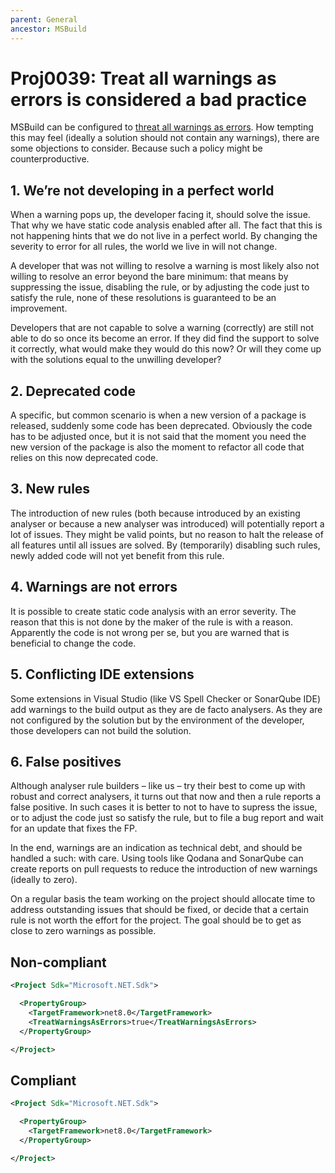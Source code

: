 ```yaml
---
parent: General
ancestor: MSBuild
---
```


# Proj0039: Treat all warnings as errors is considered a bad practice

MSBuild can be configured to [threat all warnings as errors]( https://learn.microsoft.com/dotnet/csharp/language-reference/compiler-options/errors-warnings#treatwarningsaserrors).
How tempting this may feel (ideally a solution should not contain any warnings), there are some objections to consider. Because such a policy might be counterproductive.

## 1. We’re not developing in a perfect world
When a warning pops up, the developer facing it, should solve the issue. That why we have static code analysis enabled after all. The fact that this is not happening hints that we do not live in a perfect world. By changing the severity to error for all rules, the world we live in will not change.

A developer that was not willing to resolve a warning is most likely also not willing to resolve an error beyond the bare minimum: that means by suppressing the issue, disabling the rule, or by adjusting the code just to satisfy the rule, none of these resolutions is guaranteed to be an improvement.

Developers that are not capable to solve a warning (correctly) are still not able to do so once its become an error. If they did find the support to solve it correctly, what would make they would do this now? Or will they come up with the solutions equal to the unwilling developer?

## 2. Deprecated code
A specific, but common scenario is when a new version of a package is released, suddenly some code has been deprecated. Obviously the code has to be adjusted once, but it is not said that the moment you need the new version of the package is also the moment to refactor all code that relies on this now deprecated code.

## 3. New rules
The introduction of new rules (both because introduced by an existing analyser or because a new analyser was introduced) will potentially report a lot of issues. They might be valid points, but no reason to halt the release of all features until all issues are solved. By (temporarily) disabling such rules, newly added code will not yet benefit from this rule.

## 4. Warnings are not errors
It is possible to create static code analysis with an error severity. The reason that this is not done by the maker of the rule is with a reason. Apparently the code is not wrong per se, but you are warned that is beneficial to change the code.

## 5. Conflicting IDE extensions
Some extensions in Visual Studio (like VS Spell Checker or SonarQube IDE) add warnings to the build output as they are de facto analysers. As they are not configured by the solution but by the environment of the developer, those developers can not build the solution.

## 6. False positives
Although analyser rule builders – like us – try their best to come up with robust and correct analysers, it turns out that now and then a rule reports a false positive. In such cases it is better to not to have to supress the issue, or to adjust the code just so satisfy the rule, but to file a bug report and wait for an update that fixes the FP.

In the end, warnings are an indication as technical debt, and should be handled a such: with care. Using tools like Qodana and SonarQube can create reports on pull requests to reduce the introduction of new warnings (ideally to zero).

On a regular basis the team working on the project should allocate time to address outstanding issues that should be fixed, or decide that a certain rule is not worth the effort for the project. The goal should be to get as close to zero warnings as possible.

## Non-compliant
``` xml
<Project Sdk="Microsoft.NET.Sdk">

  <PropertyGroup>
    <TargetFramework>net8.0</TargetFramework>
    <TreatWarningsAsErrors>true</TreatWarningsAsErrors>
  </PropertyGroup>

</Project>
```

## Compliant
``` xml
<Project Sdk="Microsoft.NET.Sdk">

  <PropertyGroup>
    <TargetFramework>net8.0</TargetFramework>
  </PropertyGroup>

</Project>
```
